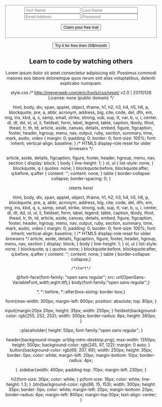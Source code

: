 
  <!DOCTYPE html>
  <html lang="en">
  
  <head>
    <meta charset="UTF-8">
    <meta http-equiv="X-UA-Compatible" content="IE=edge">
    <meta name="viewport" content="width=device-width, initial-scale=1.0">
    <title>Document</title>
    <link rel="stylesheet" href="style.css">
  </head>
  
  <body>
  <header>
<form action="index.html" method="post"  >

  <fieldset>


<input type="text" id="name" placeholder="Your Name">


<input type="text" id="name" placeholder="Last Name">


<input type="email" id="name" placeholder="Email Address"         >


<input type="password" id="name" placeholder="Password"  >

<button>Claim your free trail</button>


  </fieldset>

</form>
<button class="btn">Try it for free then 20$/month </button>

<div class="sidebar">
<h2>Learn to code by watching others</h2>
<p>Lorem ipsum dolor sit amet consectetur adipisicing elit. Possimus commodi maiores eos labore doloremque quos rerum sint alias voluptatibus, deleniti explicabo numquam.
</p>
</div>
</body>
</html>
  
  style.css
  /* http://meyerweb.com/eric/tools/css/reset/ 
   v2.0 | 20110126
   License: none (public domain)
*/

html, body, div, span, applet, object, iframe,
h1, h2, h3, h4, h5, h6, p, blockquote, pre,
a, abbr, acronym, address, big, cite, code,
del, dfn, em, img, ins, kbd, q, s, samp,
small, strike, strong, sub, sup, tt, var,
b, u, i, center,
dl, dt, dd, ol, ul, li,
fieldset, form, label, legend,
table, caption, tbody, tfoot, thead, tr, th, td,
article, aside, canvas, details, embed, 
figure, figcaption, footer, header, hgroup, 
menu, nav, output, ruby, section, summary,
time, mark, audio, video {
	margin: 0;
	padding: 0;
	border: 0;
	font-size: 100%;
	font: inherit;
	vertical-align: baseline;
}
/* HTML5 display-role reset for older browsers */


article, aside, details, figcaption, figure, 
footer, header, hgroup, menu, nav, section {
	display: block;
}
body {
	line-height: 1;
}
ol, ul {
	list-style: none;
}
blockquote, q {
	quotes: none;
}
blockquote:before, blockquote:after,
q:before, q:after {
	content: '';
	content: none;
}
table {
	border-collapse: collapse;
	border-spacing: 0; }

/*starts here*/

html, body, div, span, applet, object, iframe,
h1, h2, h3, h4, h5, h6, p, blockquote, pre,
a, abbr, acronym, address, big, cite, code,
del, dfn, em, img, ins, kbd, q, s, samp,
small, strike, strong, sub, sup, tt, var,
b, u, i, center,
dl, dt, dd, ol, ul, li,
fieldset, form, label, legend,
table, caption, tbody, tfoot, thead, tr, th, td,
article, aside, canvas, details, embed, 
figure, figcaption, footer, header, hgroup, 
menu, nav, output, ruby, section, summary,
time, mark, audio, video {
	margin: 0;
	padding: 0;
	border: 0;
	font-size: 100%;
	font: inherit;
	vertical-align: baseline;
}
/* HTML5 display-role reset for older browsers */
article, aside, details, figcaption, figure, 
footer, header, hgroup, menu, nav, section {
	display: block;
}
body {
	line-height: 1;
}
ol, ul {
	list-style: none;
}
blockquote, q {
	quotes: none;
}
blockquote:before, blockquote:after,
q:before, q:after {
	content: '';
	content: none;
}
table {
	border-collapse: collapse;}



	/*start*/
@font-face{font-family: "open sans regular"; src: url(OpenSans-VariableFont_wdth\,wght.ttf);}
body{font-family:"open sans regular";}

*,
*::before,
*::after{box-sizing: border-box;}

form{max-width: 300px;
margin-left: 800px;
position: absolute;
top: 80px;
}

input{margin:20px 20px;
height: 35px;
width: 250px;
}
fieldset{background-color: rgb(255, 252, 252);
width: 300px;
border-radius: 8px;
height: 360px;
}

::placeholder{
height: 50px;
font-family:"open sans regular";
}


header{background-image: url(bg-intro-desktop.png);
max-width: 1350px;
height: 500px;
background-color: rgb(245, 97, 122);
margin: 0 auto;
}
button{background-color: rgb(69, 207, 69);
width: 250px;
height: 35px;
border: 0px;
color: white;
margin-left: 20px;
margin-bottom: 10px;
border-radius: 4px;

}
.sidebar{width: 400px;
padding-top: 70px;
margin-left: 230px;
}

h2{font-size: 30px; 
color: white;
}
p{font-size: 16px;
color: white;
line-height: 1.3;
}
.btn{background-color: rgb(86, 15, 153);
	width: 300px;
	height: 35px;
	border: 0px;
	color: white;
	margin-left: 20px;
	margin-bottom: 20px;
	border-radius: 4px;
margin-left: 800px;
margin-top:30px;
text-align: center;
}
  
  
  
  
  
  
  
  
  
